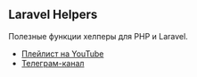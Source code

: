 ## Laravel Helpers

Полезные функции хелперы для PHP и Laravel.

-   [Плейлист на YouTube](https://youtube.com/playlist?list=PLXCVm4GFpx5DMQeuzyQwZW8QtslxsUxFy)
-   [Телеграм-канал](https://t.me/onecode_blog)

